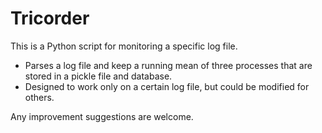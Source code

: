 # Tricorder

This is a Python script for monitoring a specific log file.

* Parses a log file and keep a running mean of three processes that are stored in a pickle file and database.
* Designed to work only on a certain log file, but could be modified for others.

Any improvement suggestions are welcome.
